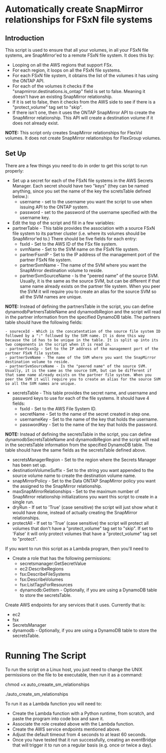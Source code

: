 # Automatically create SnapMirror relationships for FSxN file systems

## Introduction
This script is used to ensure that all your volumes, in all your FSxN file systems, are SnapMirror'ed to a remote FSxN file system. It does this by:

- Looping on all the AWS regions that support FSx.
- For each region, it loops on all the FSxN file systems.
- For each FSxN file system, it obtains the list of the volumes it has using the ONTAP API.
- For each of the volumes it checks if the "snapmirror.destinations.is_ontap" field is set to false. Meaning it doesn't have an existing SnapMirror relationship.
- If it is set to false, then it checks from the AWS side to see if there is a "protect_volume" tag set to "skip".
- If there isn't one, then it uses the ONTAP SnapMirror API to create the SnapMirror relationship. This API will create a destination volume if it does not already exist.

**NOTE:** This script only creates SnapMirror relationships for FlexVol volumes. It does not create SnapMirror relationships for FlexGroup volumes.

## Set Up
There are a few things you need to do in order to get this script to run properly:

- Set up a secret for each of the FSxN file systems in the AWS Secrets Manager. Each secret should have two "keys" (they can be named anything, since you set the name of the key the scretsTable defined below.):
    - username - set to the username you want the script to use when issuing API to the ONTAP system.
    - password - set to the password of the username specified with the username key.
- Edit the top of the script and fill in a few variables:
- partnerTable - This table provides the association with a source FSxN file system to its partner cluster (i.e. where its volumes should be SnapMirror'ed to.) There should be five fields for each entry:
    - fsxId - Set to the AWS ID of the FSx file system.
    - svmName - Set to the SVM name on the FSxN file system.
    - partnerFsxnIP - Set to the IP address of the management port of the partner FSxN file system.
    - partnerSvmName - The name of the SVM where you want the SnapMirror destination volume to reside.
    - partnerSvmSourceName - Is the "peered name" of the source SVM. Usually, it is the same as the source SVM, but can be different if that same name already exists on the partner file system. When you peer the SVM it will require you to create an alias for the source SVM so all the SVM names are unique.

**NOTE:** Instead of defining the partnersTable in the script, you can define dynamodbPartnersTableName and dynamodbRegion and the script will read in the partner information from the specified DynamoDB table. The partners table should have the following fields:

    - soureceId - Which is the concatentation of the source file system ID followed by a ":" followed by the SVM name. It is done this way because the id has to be unique in the table. It is split up into its two components in the script when it is read in.
    - partnerFsxnIp - Set to the IP address of the management port of the partner FSxN file system.
    - partnerSvmName - The name of the SVM where you want the SnapMirror destination volume to reside.
    - partnerSvmSourceName - Is the "peered name" of the source SVM. Usually, it is the same as the source SVM, but can be different if that same name already exists on the partner file system. When you peer the SVM it will require you to create an alias for the source SVM so all the SVM names are unique.

- secretsTable - This table provides the secret name, and username and password keys to use for each of the file systems. It should have 4 fields:
    - fsxId - Set to the AWS File System ID.
    - secretName - Set to the name of the secret created in step one.
    - usernameKey - Set to the name of the key that holds the username.
    - passwordKey - Set to the name of the key that holds the password.

**NOTE:** Instead of defining the secretsTable in the script, you can define dynamodbSecretsTableName and dynamodbRegion and the script will read in the secretsTable information from the specified DynamoDB table. The table should have the same fields as the secretsTable defined above.

- secretsManagerRegion - Set to the region where the Secrets Manager has been set up.
- destinationVolumeSuffix - Set to the string you want appended to the source volume name to create the destination volume name.
- snapMirrorPolicy - Set to the Data ONTAP SnapMirror policy you want the assigned to the SnapMirror relationship.
- maxSnapMirrorRelationships - Set to the maximum number of SnapMirror relationship initializations you want this script to create in a single run.
- dryRun - If set to 'True' (case sensitive) the script will just show what it would have done, instead of actually creating the SnapMirror relationships.
- protectAll - If set to 'True' (case sensitive) the script will protect all volumes that don't have a "protect_volume" tag set to "skip". If set to 'False' it will only protect volumes that have a "protect_volume" tag set to "protect".

If you want to run this script as a Lambda program, then you'll need to
- Create a role that has the following permissions:
    - secretsmanager:GetSecretValue
    - ec2:DescribeRegions
    - fsx:DescribeFileSystems
    - fsx:DescribeVolumes
    - fsx:ListTagsForResources
    - dynamodb:GetItem - Optionally, if you are using a DynamoDB table to store the secretsTable.

Create AWS endpoints for any services that it uses. Currently that is:
- ec2
- fsx
- SecretsManager
- dynamodb - Optionally, if you are using a DynamoDB table to store the secretsTable.

# Running The Script
To run the script on a Linux host, you just need to change the UNIX permissions on the file to be executable, then run it as a command:

chmod +x auto_creaate_sm_relationships
 
./auto_create_sm_relationships

To run it as a Lambda function you will need to:
- Create the Lambda function with a Python runtime, from scratch, and paste the program into code box and save it.
- Associate the role created above with the Lambda function.
- Create the AWS service endpoints mentioned above.
- Adjust the default timeout from 4 seconds to at least 60 seconds.
- Once you have tested that it run successfully, creating an eventBridge that will trigger it to run on a regular basis (e.g. once or twice a day).
